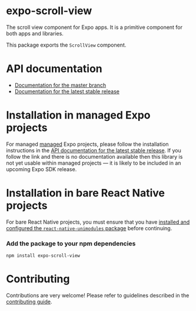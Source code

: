 # expo-scroll-view

The scroll view component for Expo apps. It is a primitive component for both apps and libraries.

This package exports the `ScrollView` component.

# API documentation

- [Documentation for the master branch](https://github.com/expo/expo/blob/master/docs/pages/versions/unversioned/sdk/scrollview.md)
- [Documentation for the latest stable release](https://docs.expo.io/versions/latest/sdk/scrollview/)

# Installation in managed Expo projects

For managed [managed](https://docs.expo.io/versions/latest/introduction/managed-vs-bare/) Expo projects, please follow the installation instructions in the [API documentation for the latest stable release](#api-documentation). If you follow the link and there is no documentation available then this library is not yet usable within managed projects &mdash; it is likely to be included in an upcoming Expo SDK release.

# Installation in bare React Native projects

For bare React Native projects, you must ensure that you have [installed and configured the `react-native-unimodules` package](https://github.com/unimodules/react-native-unimodules) before continuing.

### Add the package to your npm dependencies

```
npm install expo-scroll-view
```

# Contributing

Contributions are very welcome! Please refer to guidelines described in the [contributing guide]( https://github.com/expo/expo#contributing).
